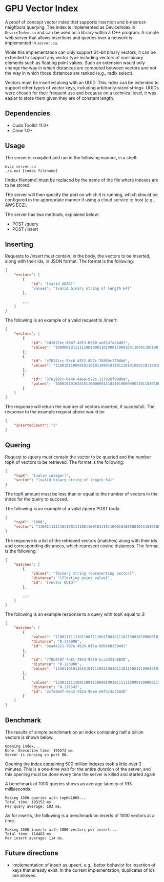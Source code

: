 # GPU Vector Index

A proof of concept vector index that supports insertion and k-nearest-neighbors querying. The index is implemented as DeviceIndex in `DeviceIndex.cu` and can be used as a library within a C++ program. A simple web server that allows insertions and queries over a network is implemented in `server.cu`.

While this implementation can only support 64-bit binary vectors, it can be extended to support any vector type including vectors of non-binary elements such as floating point values. Such an extension would only change the way in which distances are computed between vectors and not the way in which those distances are ranked (e.g., radix select).

Vectors must be inserted along with an UUID. This index can be extended to support other types of vector keys, including arbitrarily-sized strings. UUIDs were chosen for their frequent use and because on a technical level, it was easier to store them given they are of constant length.

## Dependencies

- Cuda Toolkit 11.0+
- Crow 1.0+

## Usage

The server is complied and run in the following manner, in a shell:

    nvcc server.cu
    ./a.out [index filename]

[index filename] must be replaced by the name of the file where indexes are 
to be stored. 

The server will then specify the port on which it is running, which should be configured in the appropriate manner if using a cloud service to host (e.g., AWS EC2).

The server has two methods, explained below:

- POST /query
- POST /insert

## Inserting

Requests to /insert must contain, in the body, the vectors to be inserted, along with their ids, in JSON format. The format is the following:

```json
{
    "vectors": [
        {
            "id": "[valid UUID]"
            "values": "[valid binary string of length 64]"
        },

        ...
    ]
}
```

The following is an example of a valid request to /insert:

```json
{
    "vectors": [
        {
            "id": "4d1027ec-80b7-4df3-b950-ae824fadbd61",
            "values": "1000001011111100100011010001100010011000110010011110110111110110"
        },
        {
            "id": "e78241cc-5bc6-4532-8b7c-76809c2704bd",
            "values": "110010110000101101011000101101110101000110110010001100001110010"
        },
        {
            "id": "87e298cc-8e46-4a6a-922c-127026f99dea",
            "values": "100010101010101100000011101101000000011011010100000000001110001"
        }
    ]
}
```

The response will return the number of vectors inserted, if succesfull. The response to the example request above would be 

```json
{
    "insertedCount": "3"
}
```

## Quering

Request to /query must contain the vector to be queried and the number topK of vectors to be retrieved. The format is the following:

```json
{
    "topK": "[valid integer]",
    "vector": "[valid binary string of length 64]"
}
```

The topK amount must be less than or equal to the number of vectors in the index for the query to succeed.

The following is an example of a valid /query POST body:

```json
{
    "topK": "1000",
    "vector": "1100111111101100111100110010111011000101000001011101010010010100"
}
```

The response is a list of the retrieved vectors (matches) along with their ids and corresponding distances, which represent cosine distances. The format is the following:

```json
{
    "matches": [
        {
            "values": "[binary string representing vector]",
            "distance": "[floating point value]",
            "id": "[vector UUID]"
        },

        ...
    ]
}
```

The following is an example response to a query with topK equal to 3:

```json
{
    "matches": [
        {
            "values": "1100111111101100111100110010111011000101000001011101010010010100",
            "distance": "0.125980",
            "id": "8ea44221-707e-4b26-815a-90bb60339401"
        },
        {
            "id": "770d9f87-7a81-484d-95f9-5ca3321a6028",
            "distance": "0.125980",
            "values": "1100110101101010111100110010111011000111000101011111110011010100"
        },
        {
            "values": "1100111111001100111000010010111111000001000001111110010000010100",
            "distance": "0.137542",
            "id": "2c7a0a4f-de42-482a-9bee-a9f4c3c3102b"
        }
    ]
}
```

## Benchmark 

The results of simple benchmark on an index containing half a billion vectors is 
shown below.

    Opening index...
    Done. Execution time: 195572 ms.
    Server is running on port 80.

Opening the index containing 500 million indexes took a little over 3 minutes. This is a one-time wait for the entire duration of the server, and this opening must be done every time the server is killed and started again. 

A benchmark of 1000 queries shows an average latency of 193 milliseconds:

    Making 1000 queries with topK=1000...
    Total time: 193152 ms.
    Per query average: 193 ms.

As for inserts, the following is a benchmark on inserts of 1000 vectors at a time.

    Making 1000 inserts with 1000 vectors per insert...
    Total time: 114483 ms.
    Per insert average: 114 ms.


## Future directions

- Implementation of insert as upsert, e.g., better behavior for insertion of keys that already exist. In the current implementation, duplicates of ids are allowed.
